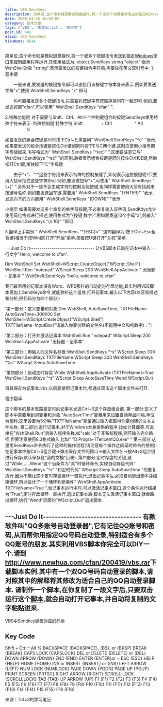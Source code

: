 ```yaml
---
title: VBS SendKeys
description: 简单说,这个命令就是模拟键盘操作,将一个或多个按键指令发送到指定Windows窗口来控制应用程序运行,其使用格式为:object.SendKeysstring"object":表示WshShell对象"string":表示要发送的按键指令字符串,需要放在英文双引号中.
date: 2008-04-08 10:09:05
category: 技术文章
tags: ['VBS', '脚本Script', '技术类']
post_id: 441
alias: VBS-SendKeys
ViewNums: 6644
---
```


简单说,这个命令就是模拟键盘操作,将一个或多个按键指令发送到指定[Windows](/tags/Windows)窗口来控制应用程序运行,其使用格式为:
object.SendKeys string
"object":表示WshShell对象
"string":表示要发送的按键指令字符串,需要放在英文双引号中.
1.基本键

　　一般来说,要发送的按键指令都可以直接用该按键字符本身来表示,例如要发送字母"x",使用
WshShell.SendKeys "x" 即可.

　　也可直接发送多个按键指令,只需要将按键字符按顺序排列在一起即可.例如,要发送按键"cfan",可以使用" WshShell.SendKeys "cfan" ".

2.特殊功能键
对于需要与Shift、Ctrl、Alt三个控制键组合的按键SendKeys使用特殊字符来表示:
特殊控制键 特殊字符
Shift 　　　　+
Ctrl　　　　　 ^
Alt 　　　　　%

如要发送的组合按键是同时按下Ctrl+E,需要用" WshShell.SendKeys "^e" "表示,
如果要发送的组合按键是按住Ctrl键的同时按下E与C两个键,这时应使用小括号把字母括起来,书写格式为" WshShell.SendKeys "^(ec)" ".这里要注意它与" WshShell.SendKeys "^ec" "的区别,后者表示组合按键是同时按住Ctrl和E键,然后松开Ctrl键,单独按下"C"字母键

　　由于"+"、"^"这些字符用来表示特殊的控制按键了,如何表示这些按键呢?只要用大括号括住这些字符即可.例如,要发送加号"+",可使用" WshShell.SendKeys "{+}" ".另外对于一些不会生成字符的控制功能按键,也同样需要使用大括号括起来按键号名称,例如要发送回车键,需要用" WshShell.SendKeys "{ENTER}" "表示,发送向下的方向键用" WshShell.SendKeys "{DOWN}" "表示.

小提示
如果需要发送多个重复的单字母按键,不必重复输入该字母,SendKdys允许使用简化格式进行描述,使用格式为"{按键 数字}".例如要发送10个字母"x",则输入" WshShell.SendKeys "{x 10}" "即可.

3.翻译上手实例
" WshShell.SendKeys "^{ESC}u" "这句翻译为:按下Ctrl+Esc组合键(相当于按Win键)打开"开始"菜单,按着按U键打开"关机"菜单.

---Just Do It---------------------------------
让VBS脚本自动在词本中输入一行文字"Hello, welcome to cfan".

Dim WshShell
Set WshShell=WScript.CreateObject("WScript.Shell")
WshShell.Run "notepad"
WScript.Sleep 200
WshShell.AppActivate " 无标题 - 记事本 "
WshShell.SendKeys "hello, welcome to cfan"

我们最常用的记事本没有Word、WPS那样的自动定时存盘功能,其实利用VBS脚本再加上SendKeys命令,就能弥补这个遗憾.打开记事本,输入以下内容(以容易描述和分析,把代码分为四个部分):

'第一部分：定义变量和对象
Dim WshShell, AutoSaveTime, TXTFileName
AutoSaveTime=300000
Set WshShell=WScript.CreateObject("WScript.Shell")
TXTFileName=InputBox("请输入你要创建的文件名(不能用中文和纯数字)：")

'第二部分：打开并激活记事本
WshShell.Run "notepad"
WScript.Sleep 200
WshShell.AppActivate "无标题 - 记事本"

'第三部分：用输入的文件名存盘
WshShell.SendKeys "^s"
WScript.Sleep 300
WshShell.SendKeys TXTFileName
WScript.Sleep 300
WshShell.SendKeys "%s"
WScript.Sleep AutoSaveTime

'第四部分：自动定时存盘
While WshShell.AppActivate (TXTFileName)=True
WshShell.SendKeys "^s"
WScript.Sleep AutoSaveTime
Wend
WScript.Quit

将其保存为记事本.vbs,以后要使用记事本时,都通过双击这个脚本文件来打开.

程序翻译

这个脚本的基本思路是定时向记事本发送Ctrl+S这个存盘组合键.
第一部分:定义了脚本中需要用到的变量和对象."AutoSaveTime"变量用来设置自动存盘间隔,单位为毫秒,这里设置为5分钟."TXTFileName"变量通过输入框取得你要创建的文本文件名称.
第二部分:运行记事本,对于Windows本身提供的程序,比如计算器等,可直接在"WshShell.Run"后输入程序名称,如"calc"对于非系统程序,则可输入完全路径,但要注意使用8.3格式输入,比如" "D:Progra~1TencentQQ.exe" "
第三部分:这里用SendKeys命令执行了这样的操作流程(请注意每个操作之间延时命令的使用):
在记事本中按Ctrl+S组合键→弹出保存文件的窗口→输入文件名→按Alt+S组合键进行保存(默认保存在"我的文档"目录).
第四部分:定时存盘的关键,通过"While......Wend"这个当条件为"真"时循环命令,实现自动存盘代码" WshShell.SendKeys "^s" "和定时代码" WScript.Sleep AutoSaveTime "的重复执行.因为不能让这个定时存盘循环一直执行,退出记事本后,必须自动退出脚本并结束循环,所以设计了一个循环判断条件" WshShell.AppActivate TXTFileName=True ",当记事本运行中时,可以激活记事本窗口,这个条件运行结果为"True",定时存盘循环一直执行,退出记事本后,脚本无法激活记事本窗口,就会路出循环,执行"Wend"后面的"WScript.Quit"退出脚本.

---Just Do It---------------------------------
有款软件叫"QQ多账号自动登录器",它有记住[QQ](/tags/QQ)账号和密码,从而帮你用指定QQ号码自动登录,特别适合有多个QQ账号的朋友.其实利用VBS脚本你完全可以DIY一个.请到<http://www.newhua.com/cfan/200419/vbs.rar>下载脚本实例.其中有一个双QQ号码自动登录的脚本,请对照其中的解释将其修改为适合自己的QQ自动登录脚本.
请制作一个脚本,在你复制了一段文字后,只要双击运行这个[脚本](/tags/%E8%84%9A%E6%9C%ACScript),就会自动打开记事本,并自动将复制的文字粘贴进来.
-----------------------------------------------

VBS中Sendkey键盘对应的码表

Key Code
------------------------------
Shift +
Ctrl ^
Alt %
BACKSPACE {BACKSPACE}, {BS}, or {BKSP}
BREAK {BREAK}
CAPS LOCK {CAPSLOCK}
DEL or DELETE {DELETE} or {DEL}
DOWN ARROW {DOWN}
END {END}
ENTER {ENTER}or ~
ESC {ESC}
HELP {HELP}
HOME {HOME}
INS or INSERT {INSERT} or {INS}
LEFT ARROW {LEFT}
NUM LOCK {NUMLOCK}
PAGE DOWN {PGDN}
PAGE UP {PGUP}
PRINT SCREEN {PRTSC}
RIGHT ARROW {RIGHT}
SCROLL LOCK {SCROLLLOCK}
TAB {TAB}
UP ARROW {UP}
F1 {F1}
F2 {F2}
F3 {F3}
F4 {F4}
F5 {F5}
F6 {F6}
F7 {F7}
F8 {F8}
F9 {F9}
F10 {F10}
F11 {F11}
F12 {F12}
F13 {F13}
F14 {F14}
F15 {F15}
F16 {F16}

来源：Tr4c3的学习笔记

